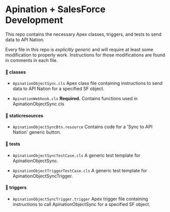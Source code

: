 # Apination + SalesForce Development

This repo contains the necessary Apex classes, triggers, and tests to send data to API Nation.

Every file in this repo is *explicitly generic* and will require at least some
modification to properly work. Instructions for those modifications are found in comments in each file.

#### :file_folder: classes
  * `ApinationObjectSync.cls`
    Apex class file containing instructions to send data to API Nation for a specified SF object.

  * `ApinationWebhook.cls`
    **Required.** Contains functions used in ApinationObjectSync.cls

#### :file_folder: staticresources
  * `ApinationObjectSyncBtn.resource`
    Contains code for a 'Sync to API Nation' generic button.

#### :file_folder: tests
  * `ApinationObjectSyncTestCase.cls`
    A generic test template for ApinationObjectSync.

  * `ApinationObjectTriggerTestCase.cls`
    A generic test template for ApinationObjectSyncTrigger.

#### :file_folder: triggers
  * `ApinationObjectSyncTrigger.trigger`
    Apex trigger file containing instructions to call ApinationObjectSync for a specified SF object.
